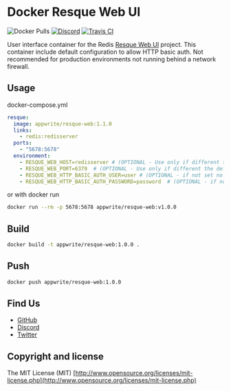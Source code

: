 # Docker Resque Web UI

![Docker Pulls](https://img.shields.io/docker/pulls/appwrite/resque-web.svg)
[![Discord](https://img.shields.io/discord/564160730845151244)](https://discord.gg/GSeTUeA)
[![Travis CI](https://badgen.net/travis/appwrite/docker-resque-ui?label=build)](https://travis-ci.org/appwrite/docker-resque-ui)

User interface container for the Redis [Resque Web UI](https://github.com/resque/resque-web) project. This container include default configuration to allow HTTP basic auth. Not recommended for production environments not running behind a network firewall.

## Usage

docker-compose.yml
```yml
resque:
  image: appwrite/resque-web:1.1.0
  links:
    - redis:redisserver
  ports:
    - "5678:5678"
  environment:
    - RESQUE_WEB_HOST=redisserver # (OPTIONAL - Use only if different than the default 127.0.0.1)
    - RESQUE_WEB_PORT=6379  # (OPTIONAL - Use only if different the default 6379)
    - RESQUE_WEB_HTTP_BASIC_AUTH_USER=user # (OPTIONAL - if not set no password used)
    - RESQUE_WEB_HTTP_BASIC_AUTH_PASSWORD=password  # (OPTIONAL - if not set no password used)
```

or with docker run
```bash
docker run --rm -p 5678:5678 appwrite/resque-web:v1.0.0  
```

## Build
```bash
docker build -t appwrite/resque-web:1.0.0 .
```

## Push
```bash
docker push appwrite/resque-web:1.0.0
```

## Find Us

* [GitHub](https://github.com/appwrite)
* [Discord](https://discord.gg/GSeTUeA)
* [Twitter](https://twitter.com/appwrite_io)

## Copyright and license

The MIT License (MIT) [http://www.opensource.org/licenses/mit-license.php](http://www.opensource.org/licenses/mit-license.php)
